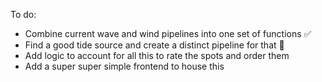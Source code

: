 To do:
- Combine current wave and wind pipelines into one set of functions ✅
- Find a good tide source and create a distinct pipeline for that 💆‍
- Add logic to account for all this to rate the spots and order them
- Add a super super simple frontend to house this